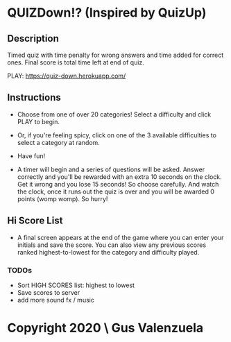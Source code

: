 # QUIZDown⁉ (Inspired by QuizUp)

## Description

Timed quiz with time penalty for wrong answers and time added for correct ones. Final score is total time left at end of quiz. 

PLAY: https://quiz-down.herokuapp.com/

## Instructions

- Choose from one of over 20 categories! Select a difficulty and click PLAY to begin.
- Or, if you're feeling spicy, click on one of the 3 available difficulties to select a category at random.
- Have fun!

- A timer will begin and a series of questions will be asked. Answer correctly and you'll be rewarded with an extra 10 seconds on the clock. Get it wrong and you lose 15 seconds! So choose carefully. And watch the clock, once it runs out the quiz is over and you will be awarded 0 points (womp womp). So hurry!

## Hi Score List

- A final screen appears at the end of the game where you can enter your initials and save the score. You can also view any previous scores ranked highest-to-lowest for the category and difficulty played.

### TODOs
- Sort HIGH SCORES list: highest to lowest
- Save scores to server
- add more sound fx / music


# Copyright 2020 \\ Gus Valenzuela
